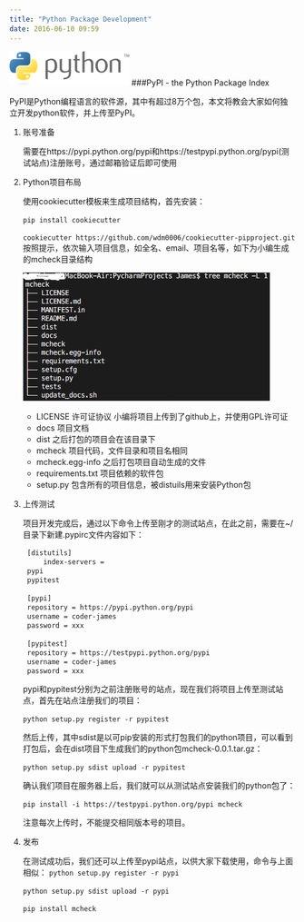 ```yaml
---
title: "Python Package Development"
date: 2016-06-10 09:59
---
```



![alt text](../attach/python-logo.png)
###PyPI - the Python Package Index

PyPI是Python编程语言的软件源，其中有超过8万个包，本文将教会大家如何独立开发python软件，并上传至PyPI。

1. 账号准备

	需要在https://pypi.python.org/pypi和https://testpypi.python.org/pypi(测试站点)注册账号，通过邮箱验证后即可使用

2. Python项目布局

	使用cookiecutter模板来生成项目结构，首先安装：
	
	`pip install cookiecutter`
	
	`cookiecutter https://github.com/wdm0006/cookiecutter-pipproject.git` 按照提示，依次输入项目信息，如全名、email、项目名等，如下为小编生成的mcheck目录结构
	
	![alt text](../attach/python-project-structure.png)
	
	- LICENSE 许可证协议
		小编将项目上传到了github上，并使用GPL许可证
	- docs 项目文档
	- dist 之后打包的项目会在该目录下
	- mcheck 项目代码，文件目录和项目名相同
	- mcheck.egg-info 之后打包项目自动生成的文件
	- requirements.txt 项目依赖的软件包
	- setup.py 包含所有的项目信息，被distuils用来安装Python包

3. 上传测试

	项目开发完成后，通过以下命令上传至刚才的测试站点，在此之前，需要在~/目录下新建.pypirc文件内容如下：
		
		[distutils]
			index-servers =
        pypi
        pypitest

		[pypi]
		repository = https://pypi.python.org/pypi
		username = coder-james
		password = xxx

		[pypitest]
		repository = https://testpypi.python.org/pypi
		username = coder-james
		password = xxx
		
	pypi和pypitest分别为之前注册账号的站点，现在我们将项目上传至测试站点，首先在站点注册我们的项目：
	
	`python setup.py register -r pypitest`
	
	然后上传，其中sdist是以可pip安装的形式打包我们的python项目，可以看到打包后，会在dist项目下生成我们的python包mcheck-0.0.1.tar.gz：
	
	`python setup.py sdist upload -r pypitest`
	
	确认我们项目在服务器上后，我们就可以从测试站点安装我们的python包了：
	
	`pip install -i https://testpypi.python.org/pypi mcheck`
	
	注意每次上传时，不能提交相同版本号的项目。
4. 发布
	
	在测试成功后，我们还可以上传至pypi站点，以供大家下载使用，命令与上面相似：
	`python setup.py register -r pypi` 
	
	`python setup.py sdist upload -r pypi`
	
	`pip install mcheck`